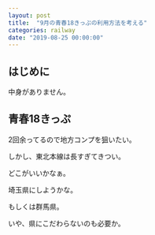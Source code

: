 ```yaml
---
layout: post
title:  "9月の青春18きっぷの利用方法を考える"
categories: railway
date: "2019-08-25 00:00:00"
---
```


## はじめに

中身がありません。

## 青春18きっぷ

2回余ってるので地方コンプを狙いたい。

しかし、東北本線は長すぎてきつい。

どこがいいかなぁ。

埼玉県にしようかな。

もしくは群馬県。

いや、県にこだわらないのも必要か。

